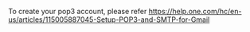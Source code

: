 To create your pop3 account, please refer https://help.one.com/hc/en-us/articles/115005887045-Setup-POP3-and-SMTP-for-Gmail
